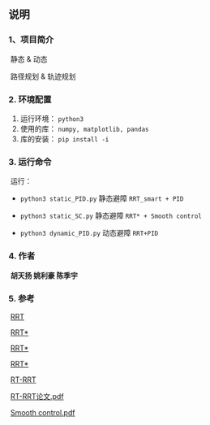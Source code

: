 ## 说明

### 1、项目简介

​		静态 & 动态

​		路径规划 & 轨迹规划

### 2. 环境配置

1. 运行环境： `python3`
2. 使用的库： `numpy, matplotlib, pandas`
3. 库的安装： `pip install -i`

### 3. 运行命令

​	运行：

* `python3 static_PID.py`  静态避障 `RRT_smart + PID`
* `python3 static_SC.py`  静态避障 `RRT* + Smooth control`

* `python3 dynamic_PID.py`  动态避障 `RRT+PID`

### 4. 作者

​	**胡天扬 姚利豪 陈季宇**

### 5. 参考

​	[RRT](https://www.cnblogs.com/flyinggod/p/8727951.html)

​	[RRT*](https://blog.csdn.net/gophae/article/details/103231053?ops_request_misc=%257B%2522request%255Fid%2522%253A%2522163659365516780265449348%2522%252C%2522scm%2522%253A%252220140713.130102334..%2522%257D&request_id=163659365516780265449348&biz_id=0&utm_medium=distribute.pc_search_result.none-task-blog-2~all~top_positive~default-1-103231053.pc_search_all_es&utm_term=RRT&spm=1018.2226.3001.4187)

​	[RRT*](https://blog.csdn.net/weixin_43795921/article/details/88557317)

​	[RRT*](https://blog.csdn.net/yuxuan20062007/article/details/88843690)

​	[RT-RRT](https://github.com/ptsneves/rt-rrt/blob/master/rt.py)

​	[RT-RRT论文.pdf](..\p113-naderi.pdf) 

​	[Smooth control.pdf](..\Park-icra-11.pdf) 
